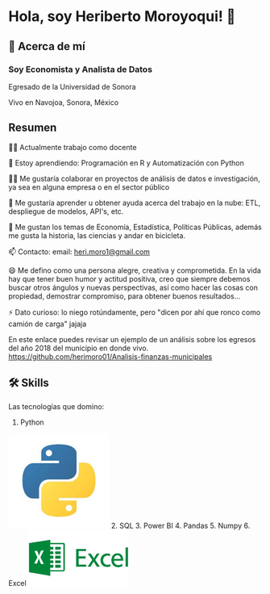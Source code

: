 
# Hola, soy Heriberto Moroyoqui! 👋


## 🚀 Acerca de mí
### Soy Economista y Analista de Datos

Egresado de la Universidad de Sonora

Vivo en Navojoa, Sonora, México



## Resumen
👩‍💻 Actualmente trabajo como docente

🧠 Estoy aprendiendo: Programación en R y Automatización con Python

👯‍♀️ Me gustaría colaborar en proyectos de análisis de datos e investigación, ya sea en alguna empresa o en el sector público

🤔 Me gustaría aprender u obtener ayuda acerca del trabajo en la nube: ETL, despliegue de modelos, API's, etc.

💬 Me gustan los temas de Economía, Estadística, Políticas Públicas, además me gusta la historia, las ciencias y andar en bicicleta.

📫 Contacto: email: heri.moro1@gmail.com

😄 Me defino como una persona alegre, creativa y comprometida. En la vida hay que tener buen humor y actitud positiva, creo que siempre debemos buscar otros ángulos y nuevas perspectivas, así como hacer las cosas con propiedad, demostrar compromiso, para obtener buenos resultados...

⚡️ Dato curioso: lo niego rotúndamente, pero "dicen por ahí que ronco como camión de carga" jajaja

En este enlace puedes revisar un ejemplo de un análisis sobre los egresos del año 2018 del municipio en donde vivo.
https://github.com/herimoro01/Analisis-finanzas-municipales

## 🛠 Skills

Las tecnologías que domino:
1. Python
<img src="https://github.com/herimoro01/herimoro01/blob/main/p_python.jpg" alt="alt text" width="200">
2. SQL
3. Power BI
4. Pandas
5. Numpy
6. Excel
<img src="https://github.com/herimoro01/herimoro01/blob/main/p_excel.jpg" alt="alt text" width="200">

